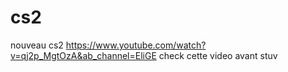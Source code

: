 # cs2
nouveau cs2
https://www.youtube.com/watch?v=qj2p_MgtOzA&ab_channel=EliGE
check cette video avant stuv

